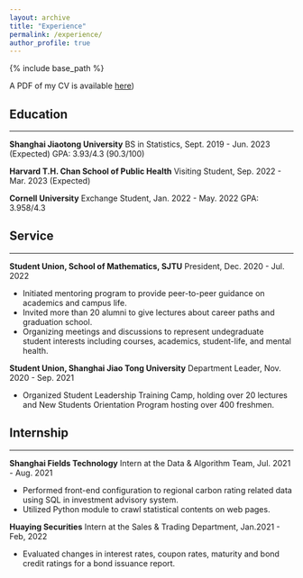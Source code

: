 ```yaml
---
layout: archive
title: "Experience"
permalink: /experience/
author_profile: true
---
```

{% include base_path %}

A PDF of my CV is available [here](http://yiiihan.github.io/files/CV_YiHan_1026.pdf))

<!-- <embed src="http://yiiihan.github.io/files/CV_YiHan_1026.pdf" width="650" height="1800" type='application/pdf'> -->

## Education
---
**Shanghai Jiaotong University**
BS in Statistics, Sept. 2019 - Jun. 2023 (Expected) 
GPA: 3.93/4.3 (90.3/100)

**Harvard T.H. Chan School of Public Health**
Visiting Student, Sep. 2022 - Mar. 2023 (Expected) 

**Cornell University**
Exchange Student, Jan. 2022 - May. 2022 
GPA: 3.958/4.3 


## Service
---
**Student Union, School of Mathematics, SJTU** 
President, Dec. 2020 - Jul. 2022 
- Initiated mentoring program to provide peer-to-peer guidance on academics and campus life.
- Invited more than 20 alumni to give lectures about career paths and graduation school.
- Organizing meetings and discussions to represent undegraduate student interests including courses, academics, student-life, and mental health.

**Student Union, Shanghai Jiao Tong University**
Department Leader, Nov. 2020 - Sep. 2021
- Organized Student Leadership Training Camp, holding over 20 lectures and New Students Orientation Program hosting over 400 freshmen.

## Internship
---
**Shanghai Fields Technology**
Intern at the Data & Algorithm Team, Jul. 2021 - Aug. 2021
- Performed front-end configuration to regional carbon rating related data using SQL in investment advisory system.
- Utilized Python module to crawl statistical contents on web pages.

**Huaying Securities**
Intern at the Sales & Trading Department, Jan.2021 - Feb, 2022
- Evaluated changes in interest rates, coupon rates, maturity and bond credit ratings for a bond issuance report.



